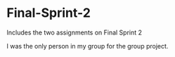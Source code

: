# Final-Sprint-2
Includes the two assignments on Final Sprint 2

I was the only person in my group for the group project.
